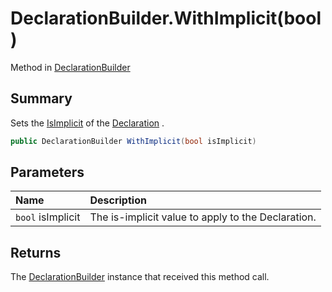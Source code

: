 # DeclarationBuilder.WithImplicit(bool)

Method in [DeclarationBuilder](/docs/api/csharp/yarn.compiler.declarationbuilder.md)

## Summary


Sets the  <a href="yarn.compiler.declaration.isimplicit.md">IsImplicit</a>  of the  <a href="yarn.compiler.declarationbuilder.declaration.md">Declaration</a> .


```csharp
public DeclarationBuilder WithImplicit(bool isImplicit)
```

## Parameters

|Name|Description|
|:---|:---|
|`bool` isImplicit|The is-implicit value to apply to the Declaration.|

## Returns

The  <a href="yarn.compiler.declarationbuilder.md">DeclarationBuilder</a>  instance that received
this method call.

